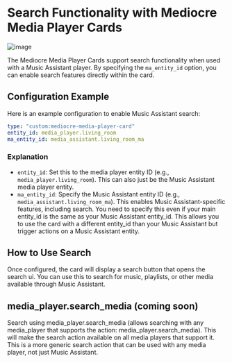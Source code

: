 # Search Functionality with Mediocre Media Player Cards

![image](https://github.com/user-attachments/assets/2cc64202-a8da-44e1-a7a7-df3941a3ff38)

The Mediocre Media Player Cards support search functionality when used with a Music Assistant player. By specifying the `ma_entity_id` option, you can enable search features directly within the card.

## Configuration Example

Here is an example configuration to enable Music Assistant search:

```yaml
type: "custom:mediocre-media-player-card"
entity_id: media_player.living_room
ma_entity_id: media_assistant.living_room_ma
```

### Explanation

- `entity_id`: Set this to the media player entity ID (e.g., `media_player.living_room`). This can also just be the Music Assistant media player entity.
- `ma_entity_id`: Specify the Music Assistant entity ID (e.g., `media_assistant.living_room_ma`). This enables Music Assistant-specific features, including search. You need to specify this even if your main entity_id is the same as your Music Assistant entity_id. This allows you to use the card with a different entity_id than your Music Assistant but trigger actions on a Music Assistant entity.

## How to Use Search

Once configured, the card will display a search button that opens the search ui. You can use this to search for music, playlists, or other media available through Music Assistant.

## media_player.search_media (coming soon)

Search using media_player.search_media (allows searching with any media_player that supports the action: media_player.search_media).
This will make the search action available on all media players that support it. This is a more generic search action that can be used with any media player, not just Music Assistant.
